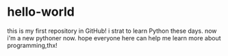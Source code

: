 # hello-world
this is my first repository in GitHub!
i strat to learn Python these days.
now i'm a new pythoner now.
hope everyone here can help me learn more about programming,thx!
